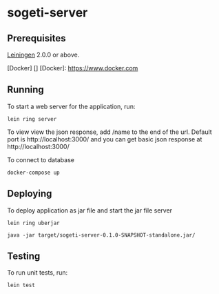 # sogeti-server

## Prerequisites

[Leiningen][] 2.0.0 or above.

[leiningen]: https://github.com/technomancy/leiningen

[Docker] []
[Docker]: https://www.docker.com

## Running

To start a web server for the application, run:

    lein ring server

To view view the json response, add /name to the end of the url.
Default port is http://localhost:3000/ and you can get basic json response at http://localhost:3000/

To connect to database

    docker-compose up
    
## Deploying

To deploy application as jar file and start the jar file server
    
    lein ring uberjar
    
    java -jar target/sogeti-server-0.1.0-SNAPSHOT-standalone.jar/

## Testing

To run unit tests, run:

    lein test
